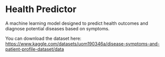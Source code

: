 # Health Predictor

A machine learning model designed to predict health outcomes and diagnose potential diseases based on symptoms.

You can download the dataset here: https://www.kaggle.com/datasets/uom190346a/disease-symptoms-and-patient-profile-dataset/data
